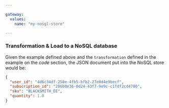 ```yaml
---

gateway:
  values:
    name: "my-nosql-store"

---
```


### Transformation & Load to a NoSQL database

Given the example defined above and the `transformation` defined in the example
on the *code* section, the JSON document put into the NoSQL store would be:
```json
{
  "user_id": "4d6c34df-250e-4fb5-bfb2-27e8d4e9becf",
  "subscription_id": "206b0e36-0d24-43f7-9e9c-c1fdf2cd4780",
  "sku": "BLACKSMITH_EE",
  "quantity": 1.0
}
```
